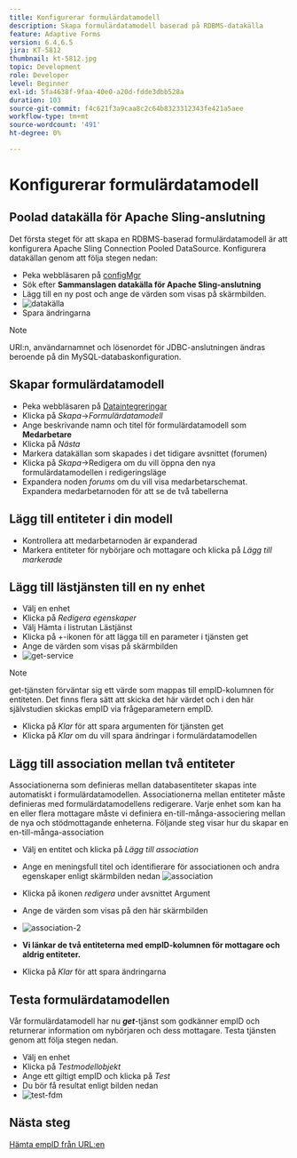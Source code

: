 ```yaml
---
title: Konfigurerar formulärdatamodell
description: Skapa formulärdatamodell baserad på RDBMS-datakälla
feature: Adaptive Forms
version: 6.4,6.5
jira: KT-5812
thumbnail: kt-5812.jpg
topic: Development
role: Developer
level: Beginner
exl-id: 5fa4638f-9faa-40e0-a20d-fdde3dbb528a
duration: 103
source-git-commit: f4c621f3a9caa8c2c64b8323312343fe421a5aee
workflow-type: tm+mt
source-wordcount: '491'
ht-degree: 0%

---
```


# Konfigurerar formulärdatamodell

## Poolad datakälla för Apache Sling-anslutning

Det första steget för att skapa en RDBMS-baserad formulärdatamodell är att konfigurera Apache Sling Connection Pooled DataSource. Konfigurera datakällan genom att följa stegen nedan:

* Peka webbläsaren på [configMgr](http://localhost:4502/system/console/configMgr)
* Sök efter **Sammanslagen datakälla för Apache Sling-anslutning**
* Lägg till en ny post och ange de värden som visas på skärmbilden.
* ![datakälla](assets/data-source.png)
* Spara ändringarna

>[!NOTE]
>URI:n, användarnamnet och lösenordet för JDBC-anslutningen ändras beroende på din MySQL-databaskonfiguration.


## Skapar formulärdatamodell

* Peka webbläsaren på [Dataintegreringar](http://localhost:4502/aem/forms.html/content/dam/formsanddocuments-fdm)
* Klicka på _Skapa_->_Formulärdatamodell_
* Ange beskrivande namn och titel för formulärdatamodell som **Medarbetare**
* Klicka på _Nästa_
* Markera datakällan som skapades i det tidigare avsnittet (forumen)
* Klicka på _Skapa_->Redigera om du vill öppna den nya formulärdatamodellen i redigeringsläge
* Expandera noden _forums_ om du vill visa medarbetarschemat. Expandera medarbetarnoden för att se de två tabellerna

## Lägg till entiteter i din modell

* Kontrollera att medarbetarnoden är expanderad
* Markera entiteter för nybörjare och mottagare och klicka på _Lägg till markerade_

## Lägg till lästjänsten till en ny enhet

* Välj en enhet
* Klicka på _Redigera egenskaper_
* Välj Hämta i listrutan Lästjänst
* Klicka på +-ikonen för att lägga till en parameter i tjänsten get
* Ange de värden som visas på skärmbilden
* ![get-service](assets/get-service.png)
>[!NOTE]
> get-tjänsten förväntar sig ett värde som mappas till empID-kolumnen för entiteten. Det finns flera sätt att skicka det här värdet och i den här självstudien skickas empID via frågeparametern empID.
* Klicka på _Klar_ för att spara argumenten för tjänsten get
* Klicka på _Klar_ om du vill spara ändringar i formulärdatamodellen

## Lägg till association mellan två entiteter

Associationerna som definieras mellan databasentiteter skapas inte automatiskt i formulärdatamodellen. Associationerna mellan entiteter måste definieras med formulärdatamodellens redigerare. Varje enhet som kan ha en eller flera mottagare måste vi definiera en-till-många-associering mellan de nya och stödmottagande enheterna.
Följande steg visar hur du skapar en en-till-många-association

* Välj en entitet och klicka på _Lägg till association_
* Ange en meningsfull titel och identifierare för associationen och andra egenskaper enligt skärmbilden nedan
  ![association](assets/association-entities-1.png)

* Klicka på ikonen _redigera_ under avsnittet Argument

* Ange de värden som visas på den här skärmbilden
* ![association-2](assets/association-entities.png)
* **Vi länkar de två entiteterna med empID-kolumnen för mottagare och aldrig entiteter.**
* Klicka på _Klar_ för att spara ändringarna

## Testa formulärdatamodellen

Vår formulärdatamodell har nu **_get_**-tjänst som godkänner empID och returnerar information om nybörjaren och dess mottagare. Testa tjänsten genom att följa stegen nedan.

* Välj en enhet
* Klicka på _Testmodellobjekt_
* Ange ett giltigt empID och klicka på _Test_
* Du bör få resultat enligt bilden nedan
* ![test-fdm](assets/test-form-data-model.png)

## Nästa steg

[Hämta empID från URL:en](./get-request-parameter.md)